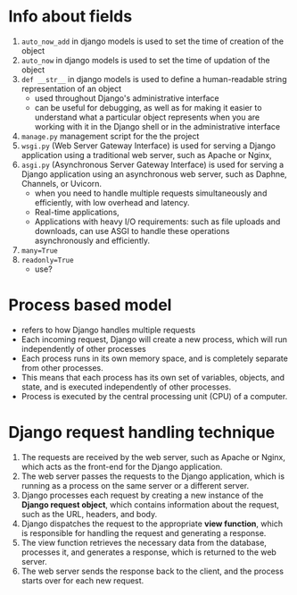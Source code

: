 # Info about fields

1. `auto_now_add` in django models is used to set the time of creation of the object
2. `auto_now` in django models is used to set the time of updation of the object
3. `def __str__` in django models is used to define a human-readable string representation of an object
   - used throughout Django's administrative interface
   - can be useful for debugging, as well as for making it easier to understand what a particular object represents when you are working with it in the Django shell or in the administrative interface
4. `manage.py` management script for the the project
5. `wsgi.py` (Web Server Gateway Interface) is used for serving a Django application using a traditional web server, such as Apache or Nginx,
6. `asgi.py` (Asynchronous Server Gateway Interface) is used for serving a Django application using an asynchronous web server, such as Daphne, Channels, or Uvicorn.
   - when you need to handle multiple requests simultaneously and efficiently, with low overhead and latency.
   - Real-time applications,
   - Applications with heavy I/O requirements: such as file uploads and downloads, can use ASGI to handle these operations asynchronously and efficiently.
7. `many=True`
8. `readonly=True`
   - use?

# Process based model

- refers to how Django handles multiple requests
- Each incoming request, Django will create a new process, which will run independently of other processes
- Each process runs in its own memory space, and is completely separate from other processes.
- This means that each process has its own set of variables, objects, and state, and is executed independently of other processes.
- Process is executed by the central processing unit (CPU) of a computer.

# Django request handling technique

1. The requests are received by the web server, such as Apache or Nginx, which acts as the front-end for the Django application.
2. The web server passes the requests to the Django application, which is running as a process on the same server or a different server.
3. Django processes each request by creating a new instance of the **Django request object**, which contains information about the request, such as the URL, headers, and body.
4. Django dispatches the request to the appropriate **view function**, which is responsible for handling the request and generating a response.
5. The view function retrieves the necessary data from the database, processes it, and generates a response, which is returned to the web server.
6. The web server sends the response back to the client, and the process starts over for each new request.
